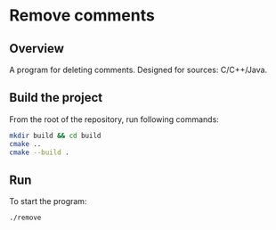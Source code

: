 # Remove comments 

## Overview
A program for deleting comments. Designed for sources: C/C++/Java.

## Build the project
From the root of the repository, run following commands:

```bash
mkdir build && cd build
cmake ..
cmake --build .
```

## Run
To start the program:

```bash
./remove
```
